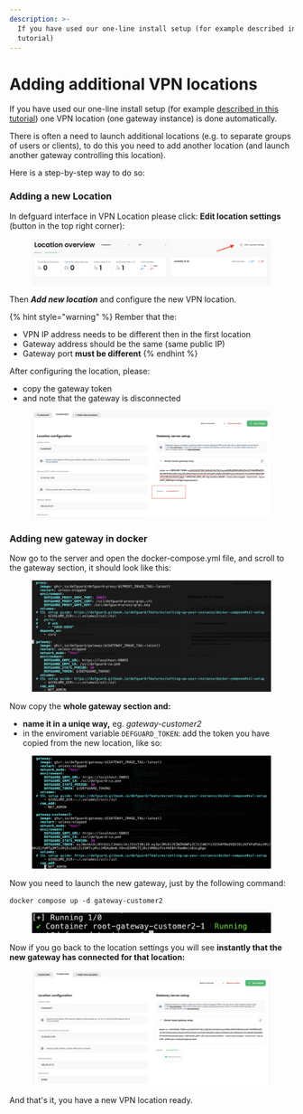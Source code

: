 ```yaml
---
description: >-
  If you have used our one-line install setup (for example described in this
  tutorial)
---
```


# Adding additional VPN locations

If you have used our one-line install setup (for example [described in this tutorial](./)) one VPN location (one gateway instance) is done automatically.

There is often a need to launch additional locations (e.g. to separate groups of users or clients), to do this you need to add another location (and launch another gateway controlling this location).

Here is a step-by-step way to do so:

### Adding a new Location

In defguard interface in VPN Location please click: **Edit location settings** (button in the top right corner):

<figure><img src="../../.gitbook/assets/Screenshot 2024-08-15 at 21.40.38.png" alt=""><figcaption></figcaption></figure>

Then _**Add new location**_ and configure the new VPN location.

{% hint style="warning" %}
Rember that the:

* VPN IP address needs to be different then in the first location
* Gateway address should be the same (same public IP)
* Gateway port **must be different**
{% endhint %}

After configuring the location, please:

* copy the gateway token
* and note that the gateway is disconnected

<figure><img src="../../.gitbook/assets/Screenshot 2024-08-15 at 21.28.25.png" alt=""><figcaption></figcaption></figure>

### Adding new gateway in docker

Now go to the server and open the docker-compose.yml file, and scroll to the gateway section, it should look like this:

<figure><img src="../../.gitbook/assets/docker-gw1.png" alt=""><figcaption></figcaption></figure>

Now copy the **whole gateway section and:**

* **name it in a uniqe way,** eg. _gateway-customer2_&#x20;
* in the enviroment variable `DEFGUARD_TOKEN`: add the token you have copied from the new location, like so:

<figure><img src="../../.gitbook/assets/Screenshot 2024-08-15 at 21.52.19.png" alt=""><figcaption></figcaption></figure>

Now you need to launch the new gateway, just by the following command:

```
docker compose up -d gateway-customer2
```

<figure><img src="../../.gitbook/assets/Screenshot 2024-08-15 at 21.54.02.png" alt=""><figcaption></figcaption></figure>

Now if you go back to the location settings you will see **instantly that the new gateway has connected for that location:**



<figure><img src="../../.gitbook/assets/Screenshot 2024-08-15 at 21.29.37.png" alt=""><figcaption></figcaption></figure>

And that's it, you have a new VPN location ready.
